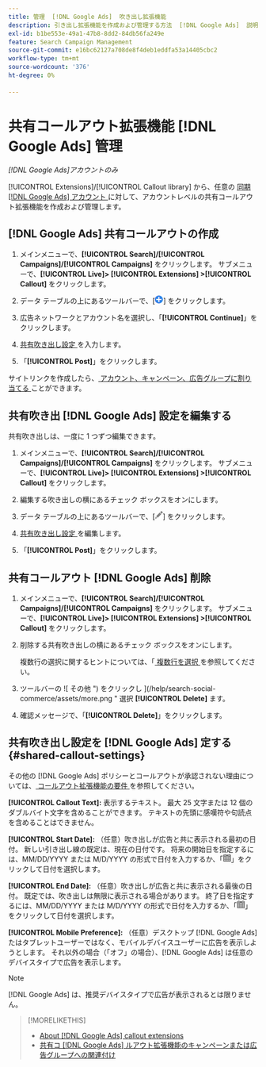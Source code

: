 ```yaml
---
title: 管理  [!DNL Google Ads]  吹き出し拡張機能
description: 引き出し拡張機能を作成および管理する方法  [!DNL Google Ads]  説明します。
exl-id: b1be553e-49a1-47b8-8dd2-84db56fa249e
feature: Search Campaign Management
source-git-commit: e16bc62127a708de8f4deb1eddfa53a14405cbc2
workflow-type: tm+mt
source-wordcount: '376'
ht-degree: 0%

---
```


# 共有コールアウト拡張機能 [!DNL Google Ads] 管理

*[!DNL Google Ads]アカウントのみ*

[!UICONTROL Extensions]/[!UICONTROL Callout library] から、任意の [ 同期  [!DNL Google Ads]  アカウント ](/help/search-social-commerce/campaign-management/accounts/ad-network-account-about.md) に対して、アカウントレベルの共有コールアウト拡張機能を作成および管理します。

## [!DNL Google Ads] 共有コールアウトの作成

1. メインメニューで、**[!UICONTROL Search]/[!UICONTROL Campaigns]/[!UICONTROL Campaigns]** をクリックします。 サブメニューで、**[!UICONTROL Live]> [!UICONTROL Extensions] >[!UICONTROL Callout]** をクリックします。

1. データ テーブルの上にあるツールバーで、[![ 作成 ](/help/search-social-commerce/assets/add.png " 作成 ")] をクリックします。

1. 広告ネットワークとアカウント名を選択し、「**[!UICONTROL Continue]**」をクリックします。

1. [ 共有吹き出し設定 ](#shared-callout-settings) を入力します。

1. 「**[!UICONTROL Post]**」をクリックします。

サイトリンクを作成したら、[ アカウント、キャンペーン、広告グループに割り当てる ](callout-extension-associate.md) ことができます。

## 共有吹き出 [!DNL Google Ads] 設定を編集する

共有吹き出しは、一度に 1 つずつ編集できます。

1. メインメニューで、**[!UICONTROL Search]/[!UICONTROL Campaigns]/[!UICONTROL Campaigns]** をクリックします。 サブメニューで、**[!UICONTROL Live]> [!UICONTROL Extensions] >[!UICONTROL Callout]** をクリックします。

1. 編集する吹き出しの横にあるチェック ボックスをオンにします。

1. データ テーブルの上にあるツールバーで、[![ 編集 ](/help/search-social-commerce/assets/edit.png " 編集 ")] をクリックします。

1. [ 共有吹き出し設定 ](#shared-callout-settings) を編集します。

1. 「**[!UICONTROL Post]**」をクリックします。

## 共有コールアウト [!DNL Google Ads] 削除

1. メインメニューで、**[!UICONTROL Search]/[!UICONTROL Campaigns]/[!UICONTROL Campaigns]** をクリックします。 サブメニューで、**[!UICONTROL Live]> [!UICONTROL Extensions] >[!UICONTROL Callout]** をクリックします。

1. 削除する共有吹き出しの横にあるチェック ボックスをオンにします。

   複数行の選択に関するヒントについては、「[ 複数行を選択 ](/help/search-social-commerce/common-tasks/navigation-editing-selection/multiple-rows-select.md) を参照してください。

1. ツールバーの ![ その他 ") をクリックし ](/help/search-social-commerce/assets/more.png " 選択 **[!UICONTROL Delete]** ます。

1. 確認メッセージで、「**[!UICONTROL Delete]**」をクリックします。

## 共有吹き出し設定を [!DNL Google Ads] 定する {#shared-callout-settings}

その他の [!DNL Google Ads] ポリシーとコールアウトが承認されない理由については、[ コールアウト拡張機能の要件 ](https://support.google.com/adspolicy/answer/1054212) を参照してください。

**[!UICONTROL Callout Text]:** 表示するテキスト。 最大 25 文字または 12 個のダブルバイト文字を含めることができます。 テキストの先頭に感嘆符や句読点を含めることはできません。

**[!UICONTROL Start Date]:** （任意）吹き出しが広告と共に表示される最初の日付。 新しい引き出し線の既定は、現在の日付です。 将来の開始日を指定するには、MM/DD/YYYY または M/D/YYYY の形式で日付を入力するか、「![ カレンダー ](/help/search-social-commerce/assets/calendar.png " カレンダー ")」をクリックして日付を選択します。

**[!UICONTROL End Date]:** （任意）吹き出しが広告と共に表示される最後の日付。 既定では、吹き出しは無限に表示される場合があります。 終了日を指定するには、MM/DD/YYYY または M/D/YYYY の形式で日付を入力するか、「![ カレンダー ](/help/search-social-commerce/assets/calendar.png " カレンダー ")」をクリックして日付を選択します。

**[!UICONTROL Mobile Preference]:** （任意）デスクトップ [!DNL Google Ads] たはタブレットユーザーではなく、モバイルデバイスユーザーに広告を表示しようとします。 それ以外の場合（「オフ」の場合）、[!DNL Google Ads] は任意のデバイスタイプで広告を表示します。

>[!NOTE]
>
>[!DNL Google Ads] は、推奨デバイスタイプで広告が表示されるとは限りません。

>[!MORELIKETHIS]
>
>* [About [!DNL Google Ads] callout extensions](callout-extension-about.md)
>* [ 共有コ  [!DNL Google Ads]  ルアウト拡張機能のキャンペーンまたは広告グループへの関連付け ](callout-extension-associate.md)
